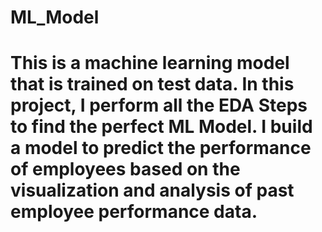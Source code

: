 # ML_Model
# This is a machine learning model that is trained on test data. In this project, I perform all the EDA Steps to find the perfect ML Model. I build a model to predict the performance of employees based on the visualization and analysis of past employee performance data.
